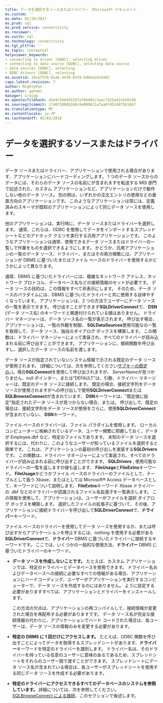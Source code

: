```yaml
---
title: データを選択するソースまたはドライバー |Microsoft ドキュメント
ms.custom: ''
ms.date: 01/19/2017
ms.prod: sql
ms.prod_service: connectivity
ms.reviewer: ''
ms.suite: sql
ms.technology: connectivity
ms.tgt_pltfrm: ''
ms.topic: conceptual
helpviewer_keywords:
- connecting to driver [ODBC], selecting driver
- connecting to data source [ODBC], selecting data source
- data sources [ODBC], selecting
- ODBC drivers [ODBC], selecting
ms.assetid: 10aaf570-01ab-4478-8339-bdde2a5e3dd1
caps.latest.revision: 7
author: MightyPen
ms.author: genemi
manager: craigg
ms.openlocfilehash: d3e9c5964d529fa70bd82c3aec7d25a42cb10c08
ms.sourcegitcommit: 1740f3090b168c0e809611a7aa6fd514075616bf
ms.translationtype: MT
ms.contentlocale: ja-JP
ms.lasthandoff: 05/03/2018
---
```

# <a name="choosing-a-data-source-or-driver"></a>データを選択するソースまたはドライバー
データ ソースまたはドライバー、アプリケーションで使用される場合があります、アプリケーションにハードコーディングします。 1 つのデータ ソースからのデータには、それらのデータ ソースの名前にが含まれますを転送する MIS 部門で記述された、カスタム アプリケーションなど、アプリケーションだけで動作しない他のデータ ソース。 別の例は、いずれかの注文エントリの使用などの垂直方向のアプリケーションです。 このようなアプリケーションは常には、定義済みのスキーマが既知のアプリケーションによって同じデータ ソースを使用します。  
  
 他のアプリケーションは、実行時に、データ ソースまたはドライバーを選択します。 通常、これらは、ODBC を使用してデータをインポートするスプレッドシートなどのアドホック クエリを実行する汎用アプリケーションです。 このようなアプリケーションは通常、使用できるデータ ソースまたはドライバーの一覧しで作業をものを選択できるようにします。 かどうか、汎用アプリケーションの一覧のデータ ソース、ドライバー、またはその両方頻繁には、アプリケーションが DBMS に基づいたまたはファイル ベースのドライバーを使用するかどうかによって異なります。  
  
 通常、DBMS に基づいたドライバーには、複雑なネットワーク アドレス、ネットワーク プロトコル、データベース名などの接続情報のセットが必要です。 データ ソースの目的は、この情報をすべて非表示にします。 そのため、データ ソースのパラダイムには、DBMS に基づいたドライバーと共に使用する自体やすくなっています。 アプリケーションは、2 つの方法でユーザーにデータ ソースの一覧を表示できます。 呼び出すことができます**SQLDriverConnect**で、 **DSN** (データ ソース名) のキーワードと関連付けられている値はありません。 ドライバー マネージャーは、データ ソース名の一覧が表示されます。 呼び出す場合、アプリケーションは、一覧の外観を制御、 **SQLDataSources**使用可能なの一覧を取得して、データ ソース、独自のダイアログ ボックスを構築します。 この関数は、ドライバー マネージャーによって実装され、すべてのドライバーが読み込まれる前に呼び出すことができます。 アプリケーションに、接続関数を呼び出すし、選択したデータ ソースの名前を渡します。  
  
 データ ソースが指定されていないシステム情報で示される既定のデータ ソースが使用されます。 (詳細については、次を参照してください[サブキーの既定の](../../../odbc/reference/install/default-subkey.md)。)。場合**SQLConnect**を使用して呼び出されますが、 *ServerName*が見つかりません、null ポインター、または"DEFAULT"は、引数、ドライバー マネージャーは、既定のデータ ソースに接続します。 既定の場合、接続文字列をデータ ソースが使用されますがへの呼び出しで使用**SQLDriverConnect**または**SQLBrowseConnect**が含まれています、 **DSN**キーワードは、"既定値に設定"指定されたデータ ソースが見つからない場合、または。 呼び出しで、既定の場合は、接続文字列をデータ ソースが使用をさらに、使用**SQLDriverConnect**が含まれていない、 **DSN**キーワード。  
  
 ファイル ベースのドライバーは、ファイル パラダイムを使用します。 ローカル コンピューターに格納されているデータ、ユーザー頻繁に把握しておく、データが Employee.dbf など、特定のファイルであります。 未知のデータ ソースを選択するには、代わりに、このようなユーザーが知っているファイルを選択すると簡単です。 これは、アプリケーションの最初の呼び出しを実装する**SQLDrivers**です。 この関数は、ドライバー マネージャーによって実装され、すべてのドライバーが読み込まれる前に呼び出すことができます。 **SQLDrivers** ; 使用可能なドライバーの一覧を返しますの値も返します、 **FileUsage**と**FileExtns**キーワード。 **FileUsage**かどうかファイル ベースのドライバーのファイルとして、テーブルとして扱う Xbase、またはとしては Microsoft® Access データベースとして、キーワードについて説明します。 **FileExtns**キーワード Xbase ドライバーの .dbf などのドライバーが認識されるファイル名拡張子を一覧表示します。 この情報を使用して、アプリケーションは、ユーザーがファイルを選択 ダイアログ ボックスを構築します。 選択したファイルの拡張子に基づいて、その後、アプリケーションに接続ドライバーを呼び出して**SQLDriverConnect**で、**ドライバー**キーワード。  
  
 ファイル ベースのドライバーを使用してデータ ソースを使用するか、または呼び出すからアプリケーションを停止するには、nothing を使用する必要がある**SQLDriverConnect**で、**ドライバー** DBMS に基づいたドライバーに接続するキーワードです。 ここでは、いくつかの一般的な使用方法、**ドライバー** DBMS に基づいたドライバーのキーワード。  
  
-   **データ ソースを作成しないことです。** たとえば、カスタム アプリケーションでは、特定のドライバーとデータベースを使用できます。 ドライバー名およびデータベースへの接続に必要なすべての情報がある場合、アプリケーションにハードコーディング、ユーザーがアプリケーションを実行するコンピューターで、データ ソースを作成するのにはありません。 ように設定する必要がありますすべては、アプリケーションとドライバーをインストールします。  
  
     この方法の欠点は、アプリケーションの再コンパイルして、接続情報が変更された場合を再配布する必要がありますです。 データ ソース名が完全な接続情報の代わりに、アプリケーションでハード コードされた場合は、各ユーザーは、データ ソースの情報のみを変更する必要があります。  
  
-   **特定の DBMS に 1 回だけにアクセスします。** たとえば、ODBC 関数を呼び出すことによってデータを取得するスプレッドシートがあります、**ドライバー**キーワードを特定のドライバーを識別します。 ドライバー名は、そのドライバーを持っている任意のユーザーに意味のあるであるため、スプレッドシートをそれらのユーザー間で渡すことができます。 スプレッドシートにデータ ソース名が含まれている場合は、各ユーザーがスプレッドシートを使用する同じデータ ソースを作成する必要があります。  
  
-   **特定のドライバーにアクセスできるすべてのデータベースのシステムを参照しています。** 詳細については、次を参照してください。 [SQLBrowseConnect による接続](../../../odbc/reference/develop-app/connecting-with-sqlbrowseconnect.md)、このセクションで後述します。
